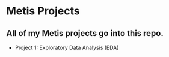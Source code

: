 # Metis Projects
## All of my Metis projects go into this repo.

- Project 1: Exploratory Data Analysis (EDA)
